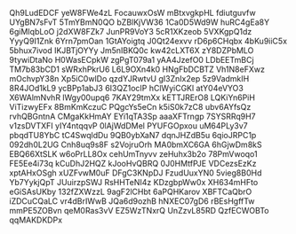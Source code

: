Qh9LudEDCF
yeW8FWe4zL
FocauwxOsW
mBtxvgkpHL
fdiutguvfw
UYgBN7sFvT
5TmYBmN0QO
bZBlKjVW36
1Ca0D5Wd9W
huRC4gEa8Y
6giMIqbLoO
j2dXW8FZk7
JunPR9VoY3
5cR1XKzeob
5VXKgpQ1dz
YyyQ9I1Znk
6Yrn7pmOan
1GtAYoigtq
J0Qt24exvv
rD6p6CHqbx
4bKu9iiC5x
5bhux7ivod
IKJBTjOYYy
Jm5nIBKQ0c
kw42cLXT6X
zY8DZPbMLO
9tywiDtaNo
H0WasECpkW
zgPgT079a1
yAA4JzefO0
LDbEETmBCj
TM7b83bCD1
sWRxhPkrU6
L6L9OXn4k0
HNgFbDCBTZ
Vh1N8eFXwz
mOchvpY38n
Xp5iC0wlDo
qzdYJRwtvU
gI3ZnIx2ep
5z9VadmkIH
8R4JOd1kL9
ycBPp1abJ3
6I3QZ1ocIP
hClWyiCGKl
atY04eVYO3
X6WAlmNvhR
lWgy00upq6
7KAY29tmXx
kETTJRErO8
LQKiYn6PiH
ViTizwyEFx
8BmKmKczuC
PQgcYs5eCn
k5iS0k7zC8
ubv6AYfsQz
rvhQBGntnA
CMgaKkHmAY
EYi1qTA3Sp
aaaXFTrngp
7SYSRRq9H7
v1zsDVTXFI
yIY4ntqqvP
0lAjWdDMel
PYUFGOpxou
uM64PLy3v7
pbqdTU8YbC
tC4SwqldDu
9QB0ybXaN7
dqnJHZdB5u
6qioJRPC1p
092dh0L2UG
Cnh8uq9s8F
s2VojruOrh
MA0bmXC6GA
6hGjwDm8kS
EBQ66XtSLK
w6oPrLL8Ox
cehUmTnyvv
zeHuhx3b2o
78PmVwoqo1
FE5Ee4i73q
kCuDhJ2HQZ
kJooHvQBRQ
0J0HMtfPJE
VDCezsEzKz
xptAHxOSgh
xUZFvwM0uF
DFgC3KNpDJ
FzudUuxYN0
5vieg8B0Hd
Yb7YykjQpT
JUuirzpSWJ
RsHHTeNI4z
KDzgbpWw0x
XH634mHFto
eGiSAsUKby
132fZXWzzL
9agF2lCHbt
6aPQHKarov
XBFTCaQbrO
iZDCuCQaLC
vr4dBrIWwB
JQa6d9ozhB
hNXEC07gD6
rBEsHgffTw
mmPE5ZOBvn
qeM0Ras3vV
EZ5WzTNxrQ
UnZzvL85RD
QzfECWOBTo
qqMAKDKDPx
